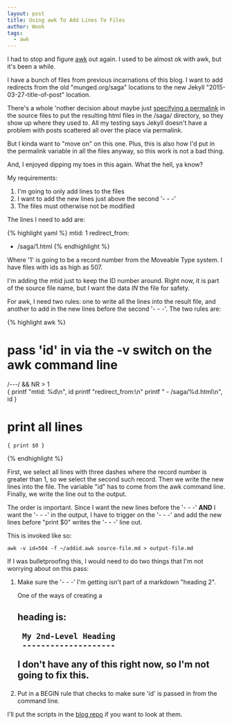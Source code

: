 ```yaml
---
layout: post
title: Using awk To Add Lines To Files
author: Wook
tags:
  - awk
---
```


I had to stop and figure [awk][] out again.  I used to be almost ok with awk, but it's
been a while.

I have a bunch of files from previous incarnations of this blog.  I want to
add redirects from the old "munged.org/saga" locations to the new Jekyll
"2015-03-27-title-of-post" location.

There's a whole 'nother decision about maybe just [specifying a permalink][permalink]
in the source files to put the resulting html files in the /saga/ directory, so
they show up where they used to.  All my testing says Jekyll doesn't have a
problem with posts scattered all over the place via permalink.

But I kinda want to "move on" on this one.  Plus, this is also how I'd put in
the permalink variable in all the files anyway, so this work is not a bad thing.

And, I enjoyed dipping my toes in this again.  What the hell, ya know?

My requirements:

1. I'm going to only add lines to the files
1. I want to add the new lines just above the second '- - -'
1. The files must otherwise not be modified

The lines I need to add are:

{% highlight yaml %}
mtid: 1
redirect_from:
  - /saga/1.html
{% endhighlight %}

Where '1' is going to be a record number from the Moveable Type system.  I have
files with ids as high as 507.

I'm adding the mtid just to keep the ID number around.  Right now, it is part of the source
file name, but I want the data *IN* the file for safety.

For awk, I need two rules: one to write all the lines into the result file, and
another to add in the new lines before the second '- - -'.  The two rules are:

{% highlight awk %}
# pass 'id' in via the -v switch on the awk command line
/---/ && NR > 1 \
    {
        printf "mtid: %d\n", id
        printf "redirect_from:\n"
        printf "  - /saga/%d.html\n", id
    }
# print all lines
    { print $0 }
{% endhighlight %}

First, we select all lines with three dashes where the record number is greater than
1, so we select the second such record.  Then we write the new lines into the file.
The variable "id" has to come from the awk command line.  Finally, we write the line
out to the output.

The order is important.  Since I want the new lines before the '- - -' **AND** I want
the '- - -' in the output, I have to trigger on the '- - -' and add the new lines before
"print $0" writes the '- - -' line out.

This is invoked like so:

    awk -v id=504 -f ~/addid.awk source-file.md > output-file.md

If I was bulletproofing this, I would need to do two things that I'm not worrying
about on this pass:

1. Make sure the '- - -' I'm getting isn't part of a markdown "heading 2".

    One of the ways of creating a <h2> heading is:

        My 2nd-Level Heading
        --------------------

    I don't have any of this right now, so I'm not going to fix this.

2. Put in a BEGIN rule that checks to make sure 'id' is passed in from the command
   line.

I'll put the scripts in the [blog repo][] if you want to look at them.

[blog repo]:    https://github.com/wookdev/wookdev.github.io/tree/master/_tools
[awk]:          https://en.wikipedia.org/wiki/AWK
[permalink]:    http://jekyllrb.com/docs/frontmatter/ "Jekyll Docs"